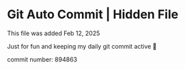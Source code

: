 # Git Auto Commit | Hidden File

This file was added Feb 12, 2025

Just for fun and keeping my daily git commit active 🤪

commit number: 894863
